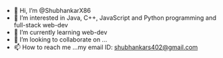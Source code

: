 - 👋 Hi, I’m @ShubhankarX86
- 👀 I’m interested in Java, C++, JavaScript and Python programming and full-stack web-dev
- 🌱 I’m currently learning web-dev
- 💞️ I’m looking to collaborate on ...
- 📫 How to reach me ...my email ID: shubhankars402@gmail.com

<!---
ShubhankarX86/ShubhankarX86 is a ✨ special ✨ repository because its `README.md` (this file) appears on your GitHub profile.
You can click the Preview link to take a look at your changes.
--->
